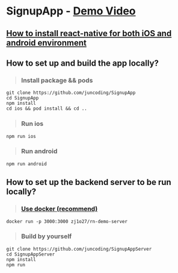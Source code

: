 # SignupApp - [Demo Video](https://www.youtube.com/watch?v=5EknDYhex5I)

## [How to install react-native for both iOS and android environment](https://reactnative.dev/docs/environment-setup)

## How to set up and build the app locally? 

>### Install package && pods 
```
git clone https://github.com/juncoding/SignupApp
cd SignupApp
npm install
cd ios && pod install && cd ..
```

>### Run ios 
```
npm run ios
```
>### Run android
```
npm run android
```
## How to set up the backend server to be run locally? 

>### [Use docker (recommend)](https://docs.docker.com/engine/install/) 
```
docker run -p 3000:3000 zj1o27/rn-demo-server
```

>### Build by yourself 
```
git clone https://github.com/juncoding/SignupAppServer
cd SignupAppServer
npm install
npm run
```
